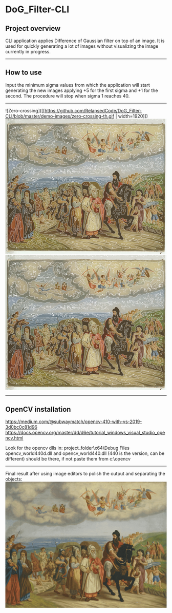 # DoG_Filter-CLI
## Project overview
CLI application applies Difference of Gaussian filter on top of an image. It is used for quickly generating a lot of images without visualizing the image currently in progress.
___
## How to use
Input the minimum sigma values from which the application will start generating the new images applying +5 for the first sigma and +1 for the second. The procedure will stop when sigma 1 reaches 40.
___
![Zero-crossing]([[https://github.com/RelapsedCode/DoG_Filter-CLI/blob/master/demo-images/zero-crossing-th.gif | width=1920]])
![Zero-crossing+image](https://github.com/RelapsedCode/DoG_Filter-CLI/blob/master/demo-images/contours.gif)
![Zero-crossing+image](https://github.com/RelapsedCode/DoG_Filter-CLI/blob/master/demo-images/contours.gif)
___
## OpenCV installation
https://medium.com/@subwaymatch/opencv-410-with-vs-2019-3d0bc0c81d96
https://docs.opencv.org/master/dd/d6e/tutorial_windows_visual_studio_opencv.html

Look for the opencv dlls in: project_folder\x64\Debug
Files opencv_world440d.dll and opencv_world440.dll (440 is the version, can be different) should be there, if not paste them from c:\opencv
___
Final result after using image editors to polish the output and separating the objects:
![](https://github.com/RelapsedCode/DoG_Filter-CLI/blob/master/demo-images/layers.gif)
